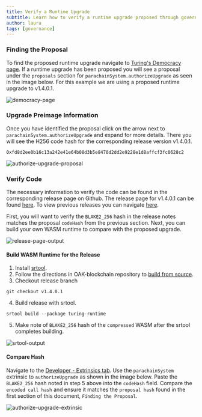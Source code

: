 ```yaml
---
title: Verify a Runtime Upgrade
subtitle: Learn how to verify a runtime upgrade proposed through governance
author: laura
tags: [governance]
---
```


### Finding the Proposal

To find the proposed runtime upgrade navigate to [Turing's Democracy page](https://polkadot.js.org/apps/?rpc=wss%3A%2F%2Frpc.turing.oak.tech#/democracy).  If a runtime upgrade has been proposed you will see a proposal under the `proposals` section for `parachainSystem.authorizeUpgrade` as seen in the image below.  For this example we are using a proposed runtime upgrade to v1.4.0.1.

![democracy-page](../../assets/img/governance/democracy-page.png)

### Upgrade Preimage Information

Once you have identified the proposal click on the arrow next to `parachainSystem.authorizeUpgrade` and expand for more details.  There you will see the H256 code hash for the corresponding release version v1.4.0.1.

`0xfd8d2ee0b16c13a242e41e64b08d3b5e8470d2dd2e9228e1d8affcf3fc0628c2`

![authorize-upgrade-proposal](../../assets/img/governance/authorize-upgrade-proposal.png)

### Verify Code

The necessary information to verify the code can be found in the corresponding release page on Github.  The release page for v1.4.0.1 can be found [here](https://github.com/OAK-Foundation/OAK-blockchain/releases/tag/v1.4.0.1).  To view previous releases you can navigate [here](https://github.com/OAK-Foundation/OAK-blockchain/releases).

First, you will want to verify the `BLAKE2_256` hash in the release notes matches the proposal `codeHash` from the previous section.  Next, you can build your own WASM runtime to compare with the proposed upgrade.

![release-page-output](../../assets/img/governance/release-page-output.png)

#### Build WASM Runtime for the Release

1. Install [srtool](https://github.com/paritytech/srtool#install).
2. Follow the directions in OAK-blockchain repository to [build from source](https://github.com/OAK-Foundation/OAK-blockchain#building-from-source).
3. Checkout release branch
```
git checkout v1.4.0.1
```
4. Build release with srtool.
```
srtool build --package turing-runtime
```
5. Make note of `BLAKE2_256` hash of the `compressed` WASM after the srtool completes building.

![srtool-output](../../assets/img/governance/srtool-output.png)

#### Compare Hash

Navigate to the [Developer - Extrinsics tab](https://polkadot.js.org/apps/?rpc=wss%3A%2F%2Frpc.turing.oak.tech#/extrinsics).  Use the `parachainSystem` extrinsic to `authorizeUpgrade` as shown in the image below.  Paste the `BLAKE2_256` hash noted in step 5 above into the `codeHash` field.  Compare the `encoded call hash` and ensure it matches the `proposal hash` found in the first section of this document, `Finding the Proposal`.

![authorize-upgrade-extrinsic](../../assets/img/governance/authorize-upgrade-extrinsic.png)